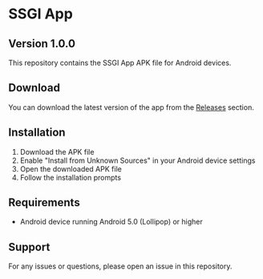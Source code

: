 # SSGI App

## Version 1.0.0

This repository contains the SSGI App APK file for Android devices.

## Download

You can download the latest version of the app from the [Releases](https://api.github.com/repos/Bereketrezenom/ssgi-app-update-release/releases/latest) section.

## Installation

1. Download the APK file
2. Enable "Install from Unknown Sources" in your Android device settings
3. Open the downloaded APK file
4. Follow the installation prompts

## Requirements

- Android device running Android 5.0 (Lollipop) or higher

## Support

For any issues or questions, please open an issue in this repository. 
